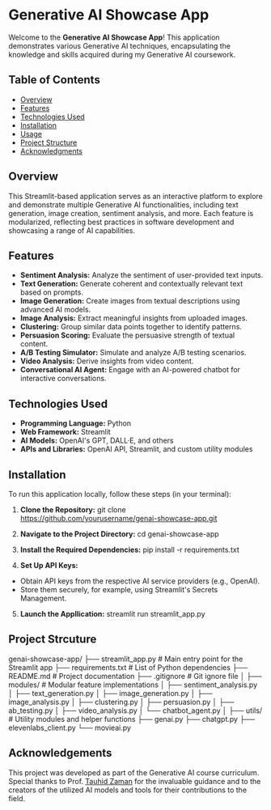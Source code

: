 # Generative AI Showcase App

Welcome to the **Generative AI Showcase App**! This application demonstrates various Generative AI techniques, encapsulating the knowledge and skills acquired during my Generative AI coursework.

## Table of Contents

- [Overview](#overview)
- [Features](#features)
- [Technologies Used](#technologies-used)
- [Installation](#installation)
- [Usage](#usage)
- [Project Structure](#project-structure)
- [Acknowledgments](#acknowledgments)

## Overview

This Streamlit-based application serves as an interactive platform to explore and demonstrate multiple Generative AI functionalities, including text generation, image creation, sentiment analysis, and more. Each feature is modularized, reflecting best practices in software development and showcasing a range of AI capabilities.

## Features

- **Sentiment Analysis:** Analyze the sentiment of user-provided text inputs.
- **Text Generation:** Generate coherent and contextually relevant text based on prompts.
- **Image Generation:** Create images from textual descriptions using advanced AI models.
- **Image Analysis:** Extract meaningful insights from uploaded images.
- **Clustering:** Group similar data points together to identify patterns.
- **Persuasion Scoring:** Evaluate the persuasive strength of textual content.
- **A/B Testing Simulator:** Simulate and analyze A/B testing scenarios.
- **Video Analysis:** Derive insights from video content.
- **Conversational AI Agent:** Engage with an AI-powered chatbot for interactive conversations.

## Technologies Used

- **Programming Language:** Python
- **Web Framework:** Streamlit
- **AI Models:** OpenAI's GPT, DALL·E, and others
- **APIs and Libraries:** OpenAI API, Streamlit, and custom utility modules

## Installation

To run this application locally, follow these steps (in your terminal):

1. **Clone the Repository:**
   git clone https://github.com/yourusername/genai-showcase-app.git

2. **Navigate to the Project Directory:**
   cd genai-showcase-app

3. **Install the Required Dependencies:**
   pip install -r requirements.txt

4. **Set Up API Keys:**

* Obtain API keys from the respective AI service providers (e.g., OpenAI).
* Store them securely, for example, using Streamlit's Secrets Management.

5. **Launch the Appllication:**
streamlit run streamlit_app.py

## Project Strcuture
genai-showcase-app/ ├── streamlit_app.py # Main entry point for the Streamlit app ├── requirements.txt # List of Python dependencies ├── README.md # Project documentation ├── .gitignore # Git ignore file │ ├── modules/ # Modular feature implementations │ ├── sentiment_analysis.py │ ├── text_generation.py │ ├── image_generation.py │ ├── image_analysis.py │ ├── clustering.py │ ├── persuasion.py │ ├── ab_testing.py │ ├── video_analysis.py │ └── chatbot_agent.py │ ├── utils/ # Utility modules and helper functions ├── genai.py ├── chatgpt.py ├── elevenlabs_client.py └── movieai.py

## Acknowledgements

This project was developed as part of the Generative AI course curriculum. Special thanks to Prof. [Tauhid Zaman](https://som.yale.edu/faculty-research/faculty-directory/tauhid-zaman) for the invaluable guidance and to the creators of the utilized AI models and tools for their contributions to the field.
